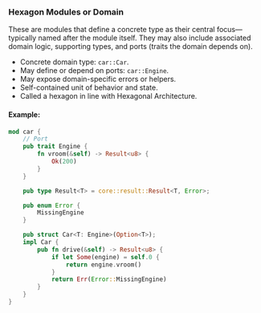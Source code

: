 ### Hexagon Modules or Domain
These are modules that define a concrete type as their central focus—typically named after the module itself. They may also include associated domain logic, supporting types, and ports (traits the domain depends on).

* Concrete domain type: `car::Car`.
* May define or depend on ports: `car::Engine`.
* May expose domain-specific errors or helpers.
* Self-contained unit of behavior and state.
* Called a hexagon in line with Hexagonal Architecture.

#### Example:
```rust
mod car {
    // Port
    pub trait Engine {
        fn vroom(&self) -> Result<u8> {
            Ok(200)
        }
    }

    pub type Result<T> = core::result::Result<T, Error>;

    pub enum Error {
        MissingEngine
    }

    pub struct Car<T: Engine>(Option<T>);
    impl Car {
        pub fn drive(&self) -> Result<u8> {
            if let Some(engine) = self.0 {
                return engine.vroom()
            }
            return Err(Error::MissingEngine)
        }
    }
}

```
